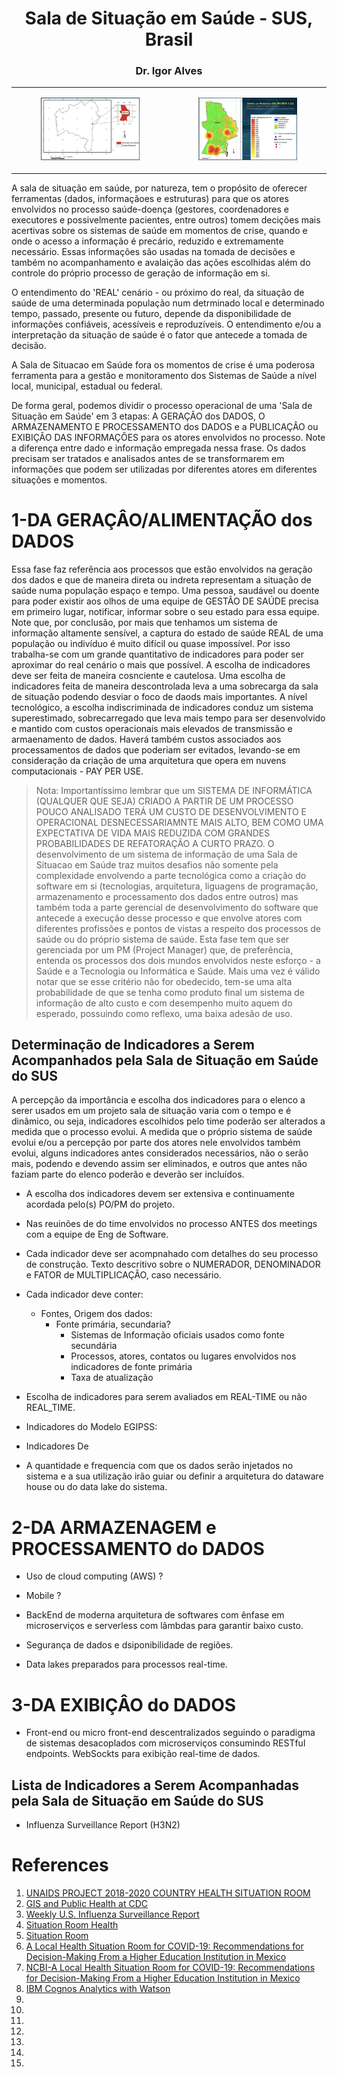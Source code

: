 <h1 align="center">Sala de Situação em Saúde - SUS, Brasil</h1>
<h3 align="center">Dr. Igor Alves
  <!-- https://www.markdownguide.org/basic-syntax/#images-1 -->
  <!--  
  ![SIG Bahia](img/sig1.png)
  ![SIG Bahia](img/sig2.png)
  -->
</h2>

<!-- https://divtable.com/generator/ -->
<!-- https://www.quackit.com/html/html_table_generator.cfm -->
<div align="center">
  <table>
    <tbody>
      <tr>
        <td>
          <figure>
            <img src="img/sig1.png" alt="SIG Bahia" width="200" height="100">
            <!--  <figcaption>SHP Bahia - Nazaré em Foco</figcaption> -->
          </figure>
        </td>
        <td>
          <figure>
            <img src="img/sig2.png" alt="SIG Bahia" width="200" height="100">
            <!--  <figcaption>SHP Bahia - Nazaré em Foco</figcaption> -->
          </figure>
        </td>
      </tr>
    </tbody>
  </table>
</div>

A sala de situação em saúde, por natureza, tem o propósito de oferecer ferramentas (dados, informaçãoes e estruturas) para que os atores envolvidos no processo saúde-doença (gestores, coordenadores e executores e possivelmente pacientes, entre outros) tomem decições mais acertivas sobre os sistemas de saúde em momentos de crise, quando e onde o acesso a informação é precário, reduzido e extremamente necessário. Essas informações são usadas na tomada de decisões e também no acompanhamento e avalaição das ações escolhidas além do controle do próprio processo de geração de informação em si.

O entendimento do 'REAL' cenário - ou próximo do real, da situação de saúde de uma determinada população num detrminado local e determinado tempo, passado, presente ou futuro, depende da disponibilidade de informações confiáveis, acessíveis e reproduzíveis. O entendimento e/ou a interpretação da situação de saúde é o fator que antecede a tomada de decisão. 

A Sala de Situacao em Saúde fora os momentos de crise é uma poderosa ferramenta para a gestão e monitoramento dos Sistemas de Saúde a nível local, municipal, estadual ou federal. 

De forma geral, podemos dividir o processo operacional de uma 'Sala de Situação em Saúde' em 3 etapas: A GERAÇÂO dos DADOS, O ARMAZENAMENTO E PROCESSAMENTO dos DADOS e a PUBLICAÇÂO ou EXIBIÇÂO DAS INFORMAÇÔES para os atores envolvidos no processo. Note a diferença entre dado e informação empregada nessa frase. Os dados precisam ser tratados e analisados antes de se transformarem em informações que podem ser utilizadas por diferentes atores em diferentes situações e momentos.


# 1-DA GERAÇÂO/ALIMENTAÇÃO dos DADOS

Essa fase faz referência aos processos que estão envolvidos na geração dos dados e que de maneira direta ou indreta representam a situação de saúde numa população espaço e tempo. Uma pessoa, saudável ou doente para poder existir aos olhos de uma equipe de GESTÂO DE SAÚDE precisa em primeiro lugar, notificar, informar sobre o seu estado para essa equipe. Note que, por conclusão, por mais que tenhamos um sistema de informação altamente sensível, a captura do estado de saúde REAL de uma população ou indivíduo é muito difícil ou quase impossível. Por isso trabalha-se com um grande quantitativo de indicadores para poder ser aproximar do real cenário o mais que possível.
A escolha de indicadores deve ser feita de maneira cosnciente e cautelosa. Uma escolha de indicadores feita de maneira descontrolada leva a uma sobrecarga da sala de situação podendo desviar o foco de daods mais importantes. A nível tecnológico, a escolha indiscriminada de indicadores conduz um sistema superestimado, sobrecarregado que leva mais tempo para ser desenvolvido e mantido com custos operacionais mais elevados de transmissão e armaenamento de dados. Haverá também custos associados aos processamentos de dados que poderiam ser evitados, levando-se em consideração da criação de uma arquitetura que opera em nuvens computacionais - PAY PER USE.

> Nota: Importantíssimo lembrar que um SISTEMA DE INFORMÁTICA (QUALQUER QUE SEJA) CRIADO A PARTIR DE UM PROCESSO POUCO ANALISADO TERÁ UM CUSTO DE DESENVOLVIMENTO E OPERACIONAL DESNECESSARIAMNTE MAIS ALTO, BEM COMO UMA EXPECTATIVA DE VIDA MAIS REDUZIDA COM GRANDES PROBABILIDADES DE REFATORAÇÃO A CURTO PRAZO. O desenvolvimento de um sistema de informação de uma Sala de Situacao em Saúde traz muitos desafios não somente pela complexidade envolvendo a parte tecnológica como a criação do software em si (tecnologias, arquitetura, liguagens de programação, armazenamento e processamento dos dados entre outros) mas também toda a parte gerencial de desenvolvimento do software que antecede a execução desse processo e que envolve atores com diferentes profissões e pontos de vistas a respeito dos processos de saúde ou do próprio sistema de saúde. Esta fase tem que ser gerenciada por um PM (Project Manager) que, de preferência, entenda os processos dos dois mundos envolvidos neste esforço - a Saúde e a Tecnologia ou Informática e Saúde. Mais uma vez é válido notar que se esse critério não for obedecido, tem-se uma alta probabilidade de que se tenha como produto final um sistema de informação de alto custo e com desempenho muito aquem do esperado, possuindo como reflexo, uma baixa adesão de uso.


## Determinação de Indicadores a Serem Acompanhados pela Sala de Situação em Saúde do SUS

A percepção da importância e escolha dos indicadores para o elenco a serer usados em um projeto sala de situação varia com o tempo e é dinâmico, ou seja, indicadores escolhidos pelo time poderão ser alterados a medida que o processo evolui. A medida que o próprio sistema de saúde evolui e/ou a percepção por parte dos atores nele envolvidos também evolui, alguns indicadores antes considerados necessários, não o serão mais, podendo e devendo assim ser eliminados, e outros que antes não faziam parte do elenco poderão e deverão ser incluídos.

- A escolha dos indicadores devem ser extensiva e continuamente acordada pelo(s) PO/PM do projeto. 
- Nas reuinões de do time envolvidos no processo ANTES dos meetings com a equipe de Eng de Software.
- Cada indicador deve ser acompnahado com detalhes do seu processo de construção. Texto descritivo sobre o NUMERADOR, DENOMINADOR e FATOR de MULTIPLICAÇÂO, caso necessário.
- Cada indicador deve conter:
  - Fontes, Origem dos dados:
    - Fonte primária, secundaria?
      - Sistemas de Informação oficiais usados como fonte secundária
      - Processos, atores, contatos ou lugares envolvidos nos indicadores de fonte primária 
      - Taxa de atualização
- Escolha de indicadores para serem avaliados em REAL-TIME ou não REAL_TIME.
- Indicadores do Modelo EGIPSS:

- Indicadores De 

- A quantidade e frequencia com que os dados serão injetados no sistema e a sua utilização irão guiar ou definir a arquitetura do dataware house ou do data lake do sistema. 

# 2-DA ARMAZENAGEM e PROCESSAMENTO do DADOS

- Uso de cloud computing (AWS) ?

- Mobile ?
- BackEnd de moderna arquitetura de softwares com ênfase em microserviços e serverless com lâmbdas para garantir baixo custo. 
- Segurança de dados e dsiponibilidade de regiões. 
- Data lakes preparados para processos real-time.

# 3-DA EXIBIÇÂO do DADOS
- Front-end ou micro front-end descentralizados seguindo o paradigma de sistemas desacoplados com microserviços consumindo RESTful endpoints. WebSockts para exibição real-time de dados.

## Lista de Indicadores a Serem Acompanhadas pela Sala de Situação em Saúde do SUS
- Influenza Surveillance Report (H3N2)

# References
1. [UNAIDS PROJECT 2018-2020 COUNTRY HEALTH SITUATION ROOM](https://situationroom.unaids.org/)
2. [GIS and Public Health at CDC](https://www.cdc.gov/gis/index.htm)
3. [Weekly U.S. Influenza Surveillance Report](https://www.cdc.gov/flu/weekly/index.htm)
4. [Situation Room Health](https://ivedix.com/solutions/situation-room/)
5. [Situation Room](https://smallbusinessatwork.org/tool/5/situationroom)
6. [A Local Health Situation Room for COVID-19: Recommendations for Decision-Making From a Higher Education Institution in Mexico](https://www.frontiersin.org/articles/10.3389/fpubh.2021.735658/full)
7. [NCBI-A Local Health Situation Room for COVID-19: Recommendations for Decision-Making From a Higher Education Institution in Mexico](https://www.ncbi.nlm.nih.gov/pmc/articles/PMC8573138/)
8. [IBM Cognos Analytics with Watson](https://www.ibm.com/products/cognos-analytics)
9. []()
10. []()
11. []()
12. []()
13. []()
14. []()
15. []()



